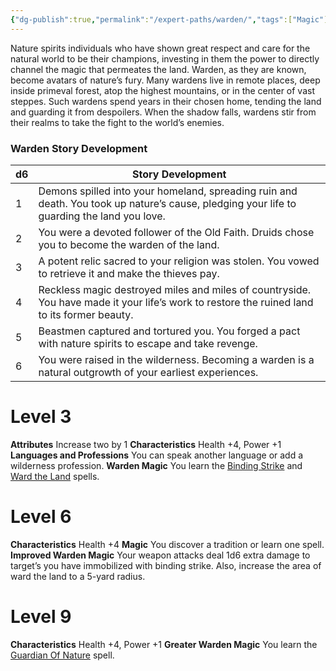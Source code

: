 ```yaml
---
{"dg-publish":true,"permalink":"/expert-paths/warden/","tags":["Magic"]}
---
```


Nature spirits individuals who have shown great respect and care for the natural world to be their champions, investing in them the power to directly channel the magic that permeates the land. Warden, as they are known, become avatars of nature’s fury. Many wardens live in remote places, deep inside primeval forest, atop the highest mountains, or in the center of vast steppes. Such wardens spend years in their chosen home, tending the land and guarding it from despoilers. When the shadow falls, wardens stir from their realms to take the fight to the world’s enemies.
### Warden Story Development

| d6  | Story Development                                                                                                                           |
| --- | ------------------------------------------------------------------------------------------------------------------------------------------- |
| 1   | Demons spilled into your homeland, spreading ruin and death. You took up nature’s cause, pledging your life to guarding the land you love.  |
| 2   | You were a devoted follower of the Old Faith. Druids chose you to become the warden of the land.                                            |
| 3   | A potent relic sacred to your religion was stolen. You vowed to retrieve it and make the thieves pay.                                       |
| 4   | Reckless magic destroyed miles and miles of countryside. You have made it your life’s work to restore the ruined land to its former beauty. |
| 5   | Beastmen captured and tortured you. You forged a pact with nature spirits to escape and take revenge.                                       |
| 6   | You were raised in the wilderness. Becoming a warden is a natural outgrowth of your earliest experiences.                                   |
# Level 3
**Attributes** Increase two by 1
**Characteristics** Health +4, Power +1
**Languages and Professions** You can speak another language or add a wilderness profession.
**Warden Magic** You learn the [Binding Strike](https://sotdl-database.vercel.app/spells/path-specific/binding-strike/) and [Ward the Land](https://sotdl-database.vercel.app/spells/path-specific/ward-the-land/) spells.
# Level 6
**Characteristics** Health +4
**Magic** You discover a tradition or learn one spell.
**Improved Warden Magic** Your weapon attacks deal 1d6 extra damage to target’s you have immobilized with binding strike. Also, increase the area of ward the land to a 5-yard radius.
# Level 9
**Characteristics** Health +4, Power +1
**Greater Warden Magic** You learn the [Guardian Of Nature](https://sotdl-database.vercel.app/spells/path-specific/guardian-of-nature/) spell.